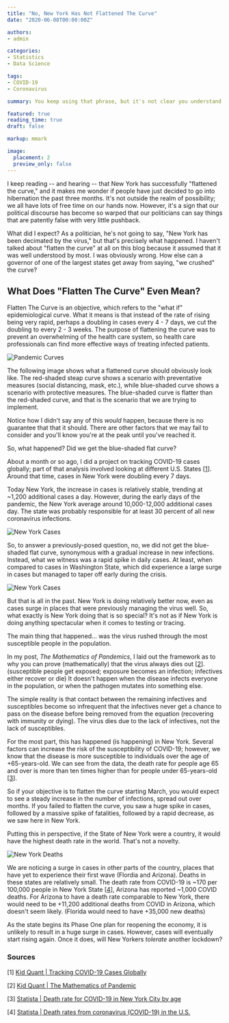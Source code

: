 ```yaml
---
title: "No, New York Has Not Flattened The Curve"
date: "2020-06-08T00:00:00Z"

authors:
- admin

categories:
- Statistics
- Data Science

tags:
- COVID-19
- Coronavirus

summary: You keep using that phrase, but it's not clear you understand what it means...

featured: true
reading_time: true
draft: false

markup: mmark

image:
  placement: 2
  preview_only: false
---
```


I keep reading -- and hearing -- that New York has successfully "flattened the curve," and it makes me wonder if people have just decided to go into hibernation the past three months. It's not outside the realm of possibility; we all have lots of free time on our hands now. However, it's a sign that our political discourse has become so warped that our politicians can say things that are patently false with very little pushback.

<!-- {{% tweet 1269344344374497280 %}} -->

What did I expect? As a politician, he's not going to say, "New York has been decimated by the virus," but that's precisely what happened. I haven't talked about "flatten the curve" at all on this blog because it assumed that it was well understood by most. I was obviously wrong. How else can a governor of one of the largest states get away from saying, "we crushed" the curve?

## What Does "Flatten The Curve" Even Mean?

Flatten The Curve is an objective, which refers to the "what if" epidemiological curve. What it means is that instead of the rate of rising being very rapid, perhaps a doubling in cases every 4 - 7 days, we cut the doubling to every 2 - 3 weeks. The purpose of flattening the curve was to prevent an overwhelming of the health care system, so health care professionals can find more effective ways of treating infected patients.

![Pandemic Curves](/post/images/pandemic.png)

The following image shows what a flattened curve should obviously look like. The red-shaded steap curve shows a scenario with preventative measures (social distancing, mask, etc.), while blue-shaded curve shows a scenario with protective measures. The blue-shaded curve is flatter than the red-shaded curve, and that is the scenario that we are trying to implement. 

Notice how I didn't say any of this *would* happen, because there is no guarantee that that it should. There are other factors that we may fail to consider and you'll know you're at the peak until you've reached it.

So, what happened? Did we get the blue-shaded flat curve?

About a month or so ago, I did a project on tracking COVID-19 cases globally; part of that analysis involved looking at different U.S. States [[1](#1)]. Around that time, cases in New York were doubling every 7 days.

Today New York, the increase in cases is relatively stable, trending at ~1,200 additional cases a day. However, during the early days of the pandemic, the New York average around 10,000-12,000 additional cases day. The state was probably responsible for at least 30 percent of all new coronavirus infections.

![New York Cases](/post/images/new_york_cases_0704.png)

So, to answer a previously-posed question, no, we did not get the blue-shaded flat curve, synonymous with a gradual increase in new infections. Instead, what we witness was a rapid spike in daily cases. At least, when compared to cases in Washington State, which did experience a large surge in cases but managed to taper off early during the crisis.

![New York Cases](/post/images/washington_cases_0704.png)

But that is all in the past. New York is doing relatively better now, even as cases surge in places that were previously managing the virus well. So, what exactly is New York doing that is so special? It's not as if New York is doing anything spectacular when it comes to testing or tracing.

The main thing that happened... was the virus rushed through the most susceptible people in the population. 

In my post, *The Mathematics of Pandemics*, I laid out the framework as to why you can prove (mathematically) that the virus always dies out [[2](#2)]. (susceptible people get exposed; exposure becomes an infection; infectives either recover or die) It doesn't happen when the disease infects everyone in the population, or when the pathogen mutates into something else. 

The simple reality is that contact between the remaining infectives and susceptibles become so infrequent that the infectives never get a chance to pass on the disease before being removed from the equation (recovering with immunity or dying). The virus dies due to the lack of infectives, not the lack of susceptibles.

For the most part, this has happened (is happening) in New York. Several factors can increase the risk of the susceptibility of COVID-19; however, we know that the disease is more susceptible to individuals over the age of +65-years-old. We can see from the data, the death rate for people age 65 and over is more than ten times higher than for people under 65-years-old [[3](#3)].

So if your objective is to flatten the curve starting March, you would expect to see a steady increase in the number of infections, spread out over months. If you failed to flatten the curve, you saw a huge spike in cases, followed by a massive spike of fatalities, followed by a rapid decrease, as we saw here in New York.

Putting this in perspective, if the State of New York were a country, it would have the highest death rate in the world. That's not a novelty.

![New York Deaths](/post/images/nyc_deaths.jpg)

We are noticing a surge in cases in other parts of the country, places that have yet to experience their first wave (Flordia and Arizona). Deaths in these states are relatively small. The death rate from COVID-19 is ~170 per 100,000 people in New York State [[4](#4)], Arizona has reported ~1,000 COVID deaths. For Arizona to have a death rate comparable to New York, there would need to be +11,200 additional deaths from COVID in Arizona, which doesn't seem likely. (Florida would need to have +35,000 new deaths)

As the state begins its Phase One plan for reopening the economy, it is unlikely to result in a huge surge in cases. However, cases will eventually start rising again. Once it does, will New Yorkers *tolerate* another lockdown?

### Sources

[<a name="1">1</a>] [Kid Quant | Tracking COVID-19 Cases Globally](https://kidquant.com/project/tracking-covid19-cases/)

[<a name="2">2</a>] [Kid Quant | The Mathematics of Pandemic](https://kidquant.com/post/2020-04-08-the-mathematics-of-pandemics/)

[<a name="3">3</a>] [Statista | Death rate for COVID-19 in New York City by age](https://www.statista.com/statistics/1109867/coronavirus-death-rates-by-age-new-york-city/)

[<a name="4">4</a>] [Statista | Death rates from coronavirus (COVID-19) in the U.S.](https://www.statista.com/statistics/1109867/coronavirus-death-rates-by-age-new-york-city/)





